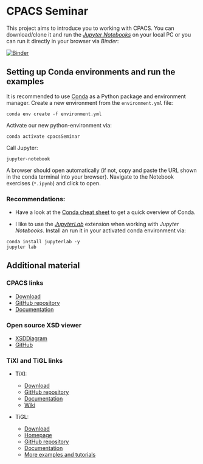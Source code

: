 # CPACS Seminar

This project aims to introduce you to working with CPACS. You can download/clone it and run the [*Jupyter Notebooks*](https://jupyter.org/) on your local PC or you can run it directly in your browser via *Binder*:

[![Binder](https://mybinder.org/badge_logo.svg)](https://mybinder.org/v2/gh/DLR-SL/CPACS_Seminar/HEAD)

## Setting up Conda environments and run the examples

It is recommended to use [Conda](https://docs.conda.io) as a Python package and environment manager. Create a new environment from the `environment.yml` file:
```
conda env create -f environment.yml
```

Activate our new python-environment via:
```
conda activate cpacsSeminar
```

Call Jupyter:
```
jupyter-notebook
```

A browser should open automatically (if not, copy and paste the URL shown in the conda terminal into your browser). Navigate to the Notebook exercises (`*.ipynb`) and click to open.

### Recommendations:

- Have a look at the [Conda cheat sheet](https://www.google.com/url?sa=t&rct=j&q=&esrc=s&source=web&cd=6&ved=2ahUKEwiritrFk43oAhW0QUEAHTi_CH0QFjAFegQIAhAB&url=https%3A%2F%2Fdocs.conda.io%2Fprojects%2Fconda%2Fen%2F4.6.0%2F_downloads%2F52a95608c49671267e40c689e0bc00ca%2Fconda-cheatsheet.pdf&usg=AOvVaw3uUYEqas7NMuAmCCWAx_yl) to get a quick overview of Conda.

- I like to use the [*JupyterLab*](https://jupyter.org/) extension when working with *Jupyter Notebooks*. Install an run it in your activated conda environment via:
```
conda install jupyterlab -y
jupyter lab
```

## Additional material

### CPACS links
  - [Download](https://cpacs.de/pages/download.html)
  - [GitHub repository](https://github.com/DLR-SL/CPACS)
  - [Documentation](https://cpacs.de/pages/documentation.html)

### Open source XSD viewer
- [XSDDiagram](http://regis.cosnier.free.fr/?page=XSDDiagram)
- [GitHub](https://github.com/dgis/xsddiagram)

### TiXI and TiGL links

- TiXI:
  - [Download](https://github.com/DLR-SC/tixi/wiki/Downloads)
  - [GitHub repository](https://github.com/DLR-SC/tixi)
  - [Documentation](http://tixi.sourceforge.net/Doc/index.html)
  - [Wiki](https://github.com/DLR-SC/tixi/wiki)
  
- TiGL:
  - [Download](https://github.com/DLR-SC/tigl/releases)
  - [Homepage](https://dlr-sc.github.io/tigl/)
  - [GitHub repository](https://github.com/DLR-SC/tigl/)
  - [Documentation](https://dlr-sc.github.io/tigl/doc/latest/index.html)
  - [More examples and tutorials](https://github.com/rainman110/tigl-workshop)
